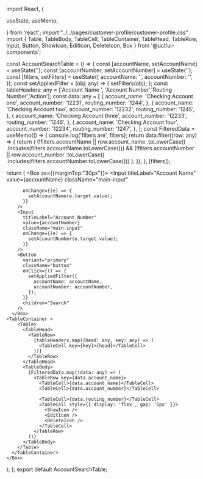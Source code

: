 import React, {

  useState,
  useMemo,
  
} from 'react';
import "../../pages/customer-profile/customer-profile.css"
import {
  Table,
  TableBody,
  TableCell,
  TableContainer,
  TableHead,
  TableRow,
  Input,
  Button,
  ShowIcon,
  EditIcon,
  DeleteIcon,
  Box
} from '@ucl/ui-components';

const AccountSearchTable = () => {
  const [accountName, setAccountName] = useState('');
  const [accountNumber, setAccountNumber] = useState('');
  const [filters, setFilters] = useState({
    accountName: '',
    accountNumber: '',
  });
  const setAppliedFilter = (obj: any) => {
    setFilters(obj);
  };
  const tableHeaders: any = ['Account Name ', 'Account  Number','Routing Number','Action'];
  const data: any = [
    {
      account_name: 'Checking Account one',
      account_number: '12231',
      routing_number: '1244',
    },
    {
      account_name: 'Checking Account two',
      account_number: '12232',
      routing_number: '1245',
    },
    {
      account_name: 'Checking Account three',
      account_number: '12233',
      routing_number: '1246',
    },
    {
      account_name: 'Checking Account four',
      account_number: '12234',
      routing_number: '1247',
    },
  ];
  const FilteredData = useMemo(() => {
    console.log('filters are', filters);
    return data.filter((row: any) => {
      return (
        (!filters.accountName ||
          row.account_name
            .toLowerCase()
            .includes(filters.accountName.toLowerCase())) &&
        (!filters.accountNumber ||
          row.account_number
            .toLowerCase()
            .includes(filters.accountNumber.toLowerCase()))
      );
    });
  }, [filters]);

  return (
    <Box sx={{marginTop:"30px"}}>
      <Box className="main-container">
        <Input
          titleLabel="Account Name"
          value={accountName}
          className="main-input"
       
          onChange={(e) => {
            setAccountName(e.target.value);
          }}
        />
        <Input
          titleLabel="Account Number"
          value={accountNumber}
          className="main-input"
          onChange={(e) => {
            setAccountNumber(e.target.value);
          }}
        />
        <Button
          variant="primary"
          className="button"
          onClick={() => {
            setAppliedFilter({
              accountName: accountName,
              accountNumber: accountNumber,
            });
          }}
          children="Search"
        />
      </Box>
    <TableContainer >
        <Table>
          <TableHead>
            <TableRow>
              {tableHeaders.map((head: any, key: any) => (
                <TableCell key={key}>{head}</TableCell>
              ))}
            </TableRow>
          </TableHead>
          <TableBody>
            {FilteredData.map((data: any) => (
              <TableRow key={data.account_name}>
                <TableCell>{data.account_name}</TableCell>
                <TableCell>{data.account_number}</TableCell>

                <TableCell>{data.routing_number}</TableCell>
                <TableCell style={{ display: 'flex', gap: '5px' }}>
                  <ShowIcon />
                  <EditIcon />
                  <DeleteIcon />
                </TableCell>
              </TableRow>
            ))}
          </TableBody>
        </Table>
      </TableContainer>
    </Box>
  );
};
export default AccountSearchTable;
